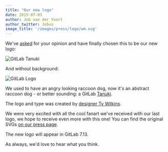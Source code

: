 ```yaml
---
title: "Our new logo"
date: 2015-07-03
author: Job van der Voort
author_twitter: Jobvo
image_title: '/images/press/logo/wm.svg'
---
```


<!-- more -->

We've [asked](https://about.gitlab.com/2015/05/18/a-new-gitlab-logo/) for your
opinion and have finally chosen this to be our new logo:

![GitLab Tanuki](/images/press/logo/wm.svg)

And without background:

![GitLab Logo](/images/press/logo/wm_no_bg.svg)

We used to have an angry looking raccoon dog, now it's an abstract
raccoon dog - or better sounding: a GitLab [Tanuki](https://en.wikipedia.org/wiki/Raccoon_dog).

The logo and type was created by [designer Ty Wilkins](http://www.tywilkins.com/).

We were very excited with all the cool fanart we've received with our last logo,
we hope to receive even more with this one!
You can find the original SVGs [on our press page](https://about.gitlab.com/press/).

The new logo will appear in GitLab 7.13.

As always, we'd love to hear what you think.
